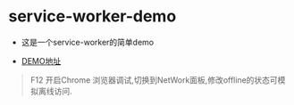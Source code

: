 # service-worker-demo

- 这是一个service-worker的简单demo

- [DEMO地址](https://swordywq.github.io/service-worker-demo/?target=_blank)

> F12 开启Chrome 浏览器调试,切换到NetWork面板,修改offline的状态可模拟离线访问.

